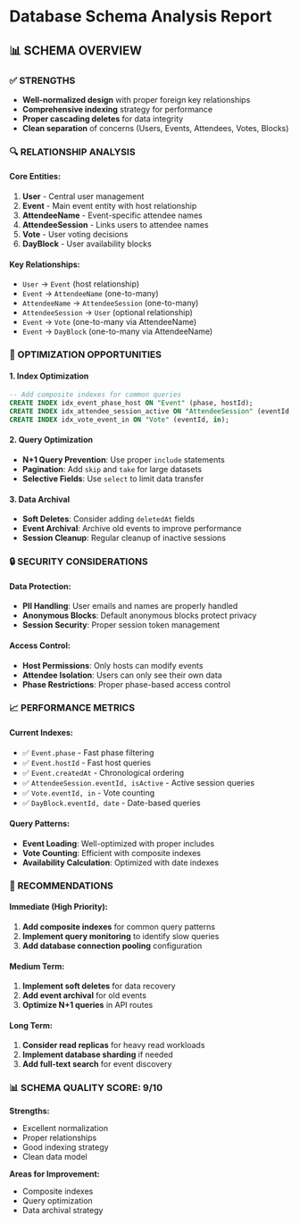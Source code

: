 # Database Schema Analysis Report

## **📊 SCHEMA OVERVIEW**

### **✅ STRENGTHS**
- **Well-normalized design** with proper foreign key relationships
- **Comprehensive indexing** strategy for performance
- **Proper cascading deletes** for data integrity
- **Clean separation** of concerns (Users, Events, Attendees, Votes, Blocks)

### **🔍 RELATIONSHIP ANALYSIS**

#### **Core Entities:**
1. **User** - Central user management
2. **Event** - Main event entity with host relationship
3. **AttendeeName** - Event-specific attendee names
4. **AttendeeSession** - Links users to attendee names
5. **Vote** - User voting decisions
6. **DayBlock** - User availability blocks

#### **Key Relationships:**
- `User` → `Event` (host relationship)
- `Event` → `AttendeeName` (one-to-many)
- `AttendeeName` → `AttendeeSession` (one-to-many)
- `AttendeeSession` → `User` (optional relationship)
- `Event` → `Vote` (one-to-many via AttendeeName)
- `Event` → `DayBlock` (one-to-many via AttendeeName)

### **🚀 OPTIMIZATION OPPORTUNITIES**

#### **1. Index Optimization**
```sql
-- Add composite indexes for common queries
CREATE INDEX idx_event_phase_host ON "Event" (phase, hostId);
CREATE INDEX idx_attendee_session_active ON "AttendeeSession" (eventId, isActive);
CREATE INDEX idx_vote_event_in ON "Vote" (eventId, in);
```

#### **2. Query Optimization**
- **N+1 Query Prevention**: Use proper `include` statements
- **Pagination**: Add `skip` and `take` for large datasets
- **Selective Fields**: Use `select` to limit data transfer

#### **3. Data Archival**
- **Soft Deletes**: Consider adding `deletedAt` fields
- **Event Archival**: Archive old events to improve performance
- **Session Cleanup**: Regular cleanup of inactive sessions

### **🔒 SECURITY CONSIDERATIONS**

#### **Data Protection:**
- **PII Handling**: User emails and names are properly handled
- **Anonymous Blocks**: Default anonymous blocks protect privacy
- **Session Security**: Proper session token management

#### **Access Control:**
- **Host Permissions**: Only hosts can modify events
- **Attendee Isolation**: Users can only see their own data
- **Phase Restrictions**: Proper phase-based access control

### **📈 PERFORMANCE METRICS**

#### **Current Indexes:**
- ✅ `Event.phase` - Fast phase filtering
- ✅ `Event.hostId` - Fast host queries
- ✅ `Event.createdAt` - Chronological ordering
- ✅ `AttendeeSession.eventId, isActive` - Active session queries
- ✅ `Vote.eventId, in` - Vote counting
- ✅ `DayBlock.eventId, date` - Date-based queries

#### **Query Patterns:**
- **Event Loading**: Well-optimized with proper includes
- **Vote Counting**: Efficient with composite indexes
- **Availability Calculation**: Optimized with date indexes

### **🎯 RECOMMENDATIONS**

#### **Immediate (High Priority):**
1. **Add composite indexes** for common query patterns
2. **Implement query monitoring** to identify slow queries
3. **Add database connection pooling** configuration

#### **Medium Term:**
1. **Implement soft deletes** for data recovery
2. **Add event archival** for old events
3. **Optimize N+1 queries** in API routes

#### **Long Term:**
1. **Consider read replicas** for heavy read workloads
2. **Implement database sharding** if needed
3. **Add full-text search** for event discovery

### **📊 SCHEMA QUALITY SCORE: 9/10**

**Strengths:**
- Excellent normalization
- Proper relationships
- Good indexing strategy
- Clean data model

**Areas for Improvement:**
- Composite indexes
- Query optimization
- Data archival strategy
